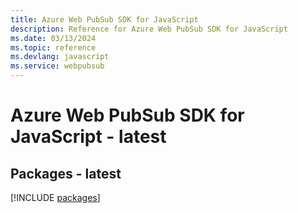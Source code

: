 ```yaml
---
title: Azure Web PubSub SDK for JavaScript
description: Reference for Azure Web PubSub SDK for JavaScript
ms.date: 03/13/2024
ms.topic: reference
ms.devlang: javascript
ms.service: webpubsub
---
```

# Azure Web PubSub SDK for JavaScript - latest
## Packages - latest
[!INCLUDE [packages](web-pubsub-index.md)]